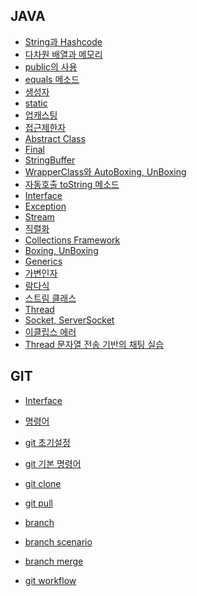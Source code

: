 ## JAVA

* [String과 Hashcode](https://github.com/Developer-SeongBeomPark/multicampus/blob/master/TIL_1.md)
* [다차원 배열과 메모리](https://github.com/Developer-SeongBeomPark/multicampus/blob/master/TIL_2.md)
* [public의 사용](https://github.com/Developer-SeongBeomPark/multicampus/blob/master/TIL_3.md)
* [equals 메소드](https://github.com/Developer-SeongBeomPark/multicampus/blob/master/TIL_4.md)
* [생성자](https://github.com/Developer-SeongBeomPark/multicampus/blob/master/TIL_4.md)
* [static](https://github.com/Developer-SeongBeomPark/multicampus/blob/master/TIL_4.md)
* [업캐스팅](https://github.com/Developer-SeongBeomPark/multicampus/blob/master/TIL_5.md)
* [접근제한자](https://github.com/Developer-SeongBeomPark/multicampus/blob/master/TIL_8.md)
* [Abstract Class](https://github.com/Developer-SeongBeomPark/multicampus/blob/master/TIL_9.md)
* [Final](https://github.com/Developer-SeongBeomPark/multicampus/blob/master/TIL_9.md)
* [StringBuffer](https://github.com/Developer-SeongBeomPark/multicampus/blob/master/TIL_9.md)
* [WrapperClass와 AutoBoxing, UnBoxing](https://github.com/Developer-SeongBeomPark/multicampus/blob/master/TIL_9.md)
* [자동호출 toString 메소드](https://github.com/Developer-SeongBeomPark/multicampus/blob/master/TIL_9.md)
* [Interface](https://github.com/Developer-SeongBeomPark/multicampus/blob/master/TiL_10.md)
* [Exception](https://github.com/Developer-SeongBeomPark/multicampus/blob/master/TiL_10.md)
* [Stream](https://github.com/Developer-SeongBeomPark/multicampus/blob/master/TiL_10.md)
* [직렬화](https://github.com/Developer-SeongBeomPark/multicampus/blob/master/TIL_11.md)
* [Collections Framework](https://github.com/Developer-SeongBeomPark/multicampus/blob/master/TIL_11.md)
* [Boxing, UnBoxing](https://github.com/Developer-SeongBeomPark/multicampus/blob/master/TIL_12.md)
* [Generics](https://github.com/Developer-SeongBeomPark/multicampus/blob/master/TIL_12.md)
* [가변인자](https://github.com/Developer-SeongBeomPark/multicampus/blob/master/TIL_12.md)
* [람다식](https://github.com/Developer-SeongBeomPark/multicampus/blob/master/TIL_12.md)
* [스트림 클래스](https://github.com/Developer-SeongBeomPark/multicampus/blob/master/TIL_12.md)
* [Thread](https://github.com/Developer-SeongBeomPark/multicampus/blob/master/TIL_13.md)
* [Socket, ServerSocket](https://github.com/Developer-SeongBeomPark/multicampus/blob/master/TIL_13.md)
* [이클립스 에러](https://github.com/Developer-SeongBeomPark/multicampus/blob/master/TIL_13.md)
* [Thread 문자열 전송 기반의 채팅 실습](https://github.com/Developer-SeongBeomPark/multicampus/blob/master/TIL_13.md)









## GIT

* [Interface](https://github.com/Developer-SeongBeomPark/multicampus/blob/master/TIL_6(git_1).md)

* [명령어](https://github.com/Developer-SeongBeomPark/multicampus/blob/master/TIL_6(git_1).md)

* [git 초기설정](https://github.com/Developer-SeongBeomPark/multicampus/blob/master/TIL_6(git_1).md)

* [git 기본 명령어](https://github.com/Developer-SeongBeomPark/multicampus/blob/master/TIL_6(git_1).md)

* [git clone](https://github.com/Developer-SeongBeomPark/multicampus/blob/master/TIL_7(git_2).md)

* [git pull](https://github.com/Developer-SeongBeomPark/multicampus/blob/master/TIL_7(git_2).md)

* [branch](https://github.com/Developer-SeongBeomPark/multicampus/blob/master/TIL_7(git_2).md)

* [branch scenario](https://github.com/Developer-SeongBeomPark/multicampus/blob/master/TIL_7(git_2).md)

* [branch merge](https://github.com/Developer-SeongBeomPark/multicampus/blob/master/TIL_7(git_2).md)

* [git workflow](https://github.com/Developer-SeongBeomPark/multicampus/blob/master/TIL_7(git_2).md)

  
